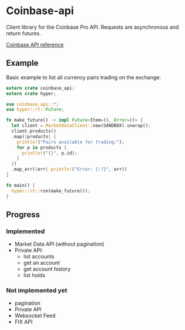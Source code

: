 # Coinbase-api

Client library for the Coinbase Pro API.
Requests are asynchronous and return futures.

[Coinbase API reference](https://docs.pro.coinbase.com)

## Example

Basic example to list all currency pairs trading on the exchange:

```rust
extern crate coinbase_api;
extern crate hyper;

use coinbase_api::*;
use hyper::rt::Future;

fn make_future() -> impl Future<Item=(), Error=()> {
  let client = MarketDataClient::new(SANDBOX).unwrap();
  client.products()
  .map(|products| {
    println!("Pairs available for trading:");
    for p in products {
      println!("{}", p.id);
    }
  })
  .map_err(|err| println!("Error: {:?}", err))
}

fn main() {
  hyper::rt::run(make_future());
}
```

## Progress

### Implemented

- Market Data API (without pagination)
- Private API:
  - list accounts
  - get an account
  - get account history
  - list holds

### Not implemented yet

- pagination
- Private API
- Websocket Feed
- FIX API
